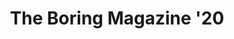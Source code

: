 ---
title: The Boring Magazine '20
layout: post
type: work
external: true
link: https://www.behance.net/gallery/90674733/The-Boring-Magazine-20
---